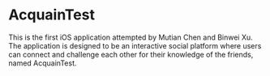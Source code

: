 # AcquainTest

This is the first iOS application attempted by Mutian Chen and Binwei Xu. The application is designed to be an interactive social platform where users can connect and challenge each other for their knowledge of the friends, named AcquainTest. 
